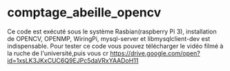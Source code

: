 # comptage_abeille_opencv

Ce code est exécuté sous le système Rasbian(raspberry Pi 3), installation de OPENCV, OPENMP, WiringPi, mysql-server et libmysqlclient-dev est indispensable.
Pour tester ce code vous pouvez télécharger le vidéo filmé à la ruche de l'université,puis vous cr
https://drive.google.com/open?id=1xsLK3JKxCUC6Q9EJPc5daVRxYAADoH11
